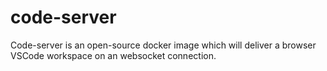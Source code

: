 # code-server
Code-server is an open-source docker image which will deliver a browser VSCode workspace on an websocket connection.